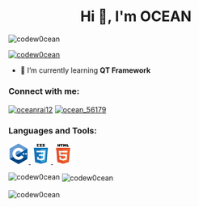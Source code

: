 <h1 align="center">Hi 👋, I'm OCEAN</h1>
<p align="left"> <img src="https://komarev.com/ghpvc/?username=codew0cean&label=Profile%20views&color=0e75b6&style=flat" alt="codew0cean" /> </p>

<p align="left"> <a href="https://github.com/ryo-ma/github-profile-trophy"><img src="https://github-profile-trophy.vercel.app/?username=codew0cean" alt="codew0cean" /></a> </p>

- 🌱 I’m currently learning **QT Framework**

<h3 align="left">Connect with me:</h3>
<p align="left">
<a href="https://instagram.com/oceanrai12" target="blank"><img align="center" src="https://raw.githubusercontent.com/rahuldkjain/github-profile-readme-generator/master/src/images/icons/Social/instagram.svg" alt="oceanrai12" height="30" width="40" /></a>
<a href="https://discord.gg/ocean_56179" target="blank"><img align="center" src="https://raw.githubusercontent.com/rahuldkjain/github-profile-readme-generator/master/src/images/icons/Social/discord.svg" alt="ocean_56179" height="30" width="40" /></a>
</p>

<h3 align="left">Languages and Tools:</h3>
<p align="left"> <a href="https://www.w3schools.com/cpp/" target="_blank" rel="noreferrer"> <img src="https://raw.githubusercontent.com/devicons/devicon/master/icons/cplusplus/cplusplus-original.svg" alt="cplusplus" width="40" height="40"/> </a> <a href="https://www.w3schools.com/css/" target="_blank" rel="noreferrer"> <img src="https://raw.githubusercontent.com/devicons/devicon/master/icons/css3/css3-original-wordmark.svg" alt="css3" width="40" height="40"/> </a> <a href="https://www.w3.org/html/" target="_blank" rel="noreferrer"> <img src="https://raw.githubusercontent.com/devicons/devicon/master/icons/html5/html5-original-wordmark.svg" alt="html5" width="40" height="40"/> </a> </p>

<p><img align="left" src="https://github-readme-stats.vercel.app/api/top-langs?username=codew0cean&show_icons=true&locale=en&layout=compact" alt="codew0cean" /></p>

<p>&nbsp;<img align="center" src="https://github-readme-stats.vercel.app/api?username=codew0cean&show_icons=true&locale=en" alt="codew0cean" /></p>

<p><img align="center" src="https://github-readme-streak-stats.herokuapp.com/?user=codew0cean&" alt="codew0cean" /></p>
